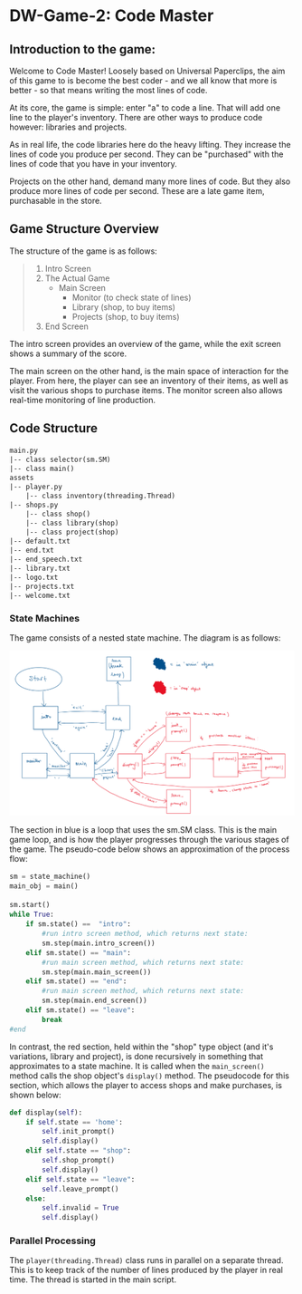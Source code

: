 # DW-Game-2: Code Master
## Introduction to the game:

Welcome to Code Master! Loosely based on Universal Paperclips, the aim of this game to is become the best coder - and we all know that more is better - so that means writing the most lines of code.

At its core, the game is simple: enter "a" to code a line. That will add one line to the player's inventory. There are other ways to produce code however: libraries and projects.

As in real life, the code libraries here do the heavy lifting. They increase the lines of code you produce per second. They can be "purchased" with the lines of code that you have in your inventory. 

Projects on the other hand, demand many more lines of code. But they also produce more lines of code per second. These are a late game item, purchasable in the store. 

## Game Structure Overview

The structure of the game is as follows:

> 1. Intro Screen
> 2. The Actual Game
>    - Main Screen
>      - Monitor (to check state of lines)
>      - Library (shop, to buy items)
>      - Projects (shop, to buy items)
> 3. End Screen

The intro screen provides an overview of the game, while the exit screen shows a summary of the score. 

The main screen on the other hand, is the main space of interaction for the player. From here, the player can see an inventory of their items, as well as visit the various shops to purchase items. The monitor screen also allows real-time monitoring of line production.

## Code Structure



```
main.py
|-- class selector(sm.SM)
|-- class main()
assets
|-- player.py
	|-- class inventory(threading.Thread)
|-- shops.py
	|-- class shop()
	|-- class library(shop)
	|-- class project(shop)
|-- default.txt
|-- end.txt
|-- end_speech.txt
|-- library.txt
|-- logo.txt
|-- projects.txt
|-- welcome.txt
```

### State Machines

The game consists of a nested state machine. The diagram is as follows:

![State Diagram](assets\states.png)



The section in blue is a loop that uses the sm.SM class. This is the main game loop, and is how the player progresses through the various stages of the game. The pseudo-code below shows an approximation of the process flow:

```python
sm = state_machine()
main_obj = main()

sm.start()
while True:
    if sm.state() ==  "intro":
        #run intro screen method, which returns next state:
        sm.step(main.intro_screen())
    elif sm.state() == "main":
    	#run main screen method, which returns next state:
        sm.step(main.main_screen())
    elif sm.state() == "end":
        #run main screen method, which returns next state:
        sm.step(main.end_screen())
    elif sm.state() == "leave":
        break
#end
```

In contrast, the red section, held within the "shop" type object (and it's variations, library and project), is done recursively in something that approximates to a state machine.  It is called when the `main_screen()` method calls the shop object's `display()` method. The pseudocode for this section, which allows the player to access shops and make purchases, is shown below:

```python
def display(self):
    if self.state == 'home':
        self.init_prompt()
        self.display()
    elif self.state == "shop":
        self.shop_prompt()
        self.display()
    elif self.state == "leave":
        self.leave_prompt()
    else:
        self.invalid = True
        self.display()
```

### Parallel Processing

The `player(threading.Thread)` class runs in parallel on a separate thread. This is to keep track of the number of lines produced by the player in real time. The thread is started in the main script. 